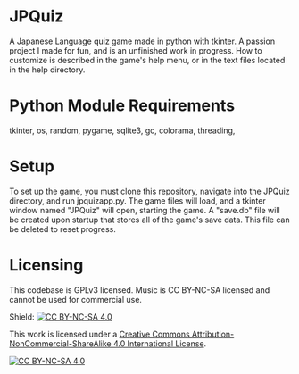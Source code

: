 # JPQuiz
A Japanese Language quiz game made in python with tkinter. A passion project I made for fun, and is an unfinished work in progress. How to customize is described in the game's help menu, or in the text files located in the help directory.

# Python Module Requirements
tkinter,
os,
random,
pygame,
sqlite3,
gc,
colorama,
threading,

# Setup
To set up the game, you must clone this repository, navigate into the JPQuiz directory, and run jpquizapp.py.
The game files will load, and a tkinter window named "JPQuiz" will open, starting the game.
A "save.db" file will be created upon startup that stores all of the game's save data. This file can be deleted to reset progress.


# Licensing
This codebase is GPLv3 licensed.
Music is CC BY-NC-SA licensed and cannot be used for commercial use.


Shield: [![CC BY-NC-SA 4.0][cc-by-nc-sa-shield]][cc-by-nc-sa]

This work is licensed under a
[Creative Commons Attribution-NonCommercial-ShareAlike 4.0 International License][cc-by-nc-sa].

[![CC BY-NC-SA 4.0][cc-by-nc-sa-image]][cc-by-nc-sa]

[cc-by-nc-sa]: http://creativecommons.org/licenses/by-nc-sa/4.0/
[cc-by-nc-sa-image]: https://licensebuttons.net/l/by-nc-sa/4.0/88x31.png
[cc-by-nc-sa-shield]: https://img.shields.io/badge/License-CC%20BY--NC--SA%204.0-lightgrey.svg
